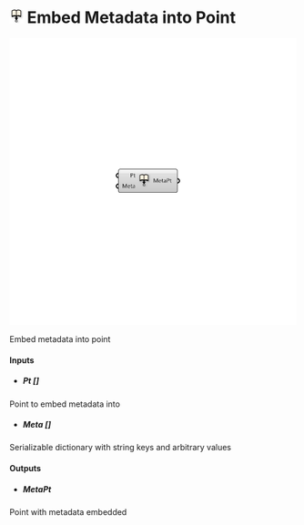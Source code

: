 # ![](../../images/icons/Embed_Metadata_into_Point.png) Embed Metadata into Point

![](../../images/components/Embed_Metadata_into_Point.png)

Embed metadata into point

#### Inputs
* ##### Pt []
Point to embed metadata into
* ##### Meta []
Serializable dictionary with string keys and arbitrary values

#### Outputs
* ##### MetaPt
Point with metadata embedded